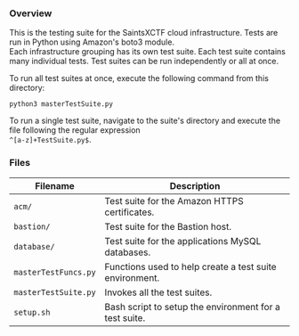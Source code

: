 ### Overview

This is the testing suite for the SaintsXCTF cloud infrastructure.  Tests are run in Python using Amazon's boto3 module.  
Each infrastructure grouping has its own test suite.  Each test suite contains many individual tests.  Test suites can 
be run independently or all at once.

To run all test suites at once, execute the following command from this directory:

```
python3 masterTestSuite.py
```

To run a single test suite, navigate to the suite's directory and execute the file following the regular expression  
`^[a-z]+TestSuite.py$`.

### Files

| Filename             | Description                                                                                  |
|----------------------|----------------------------------------------------------------------------------------------|
| `acm/`               | Test suite for the Amazon HTTPS certificates.                                                |
| `bastion/`           | Test suite for the Bastion host.                                                             |
| `database/`          | Test suite for the applications MySQL databases.                                             |
| `masterTestFuncs.py` | Functions used to help create a test suite environment.                                      |
| `masterTestSuite.py` | Invokes all the test suites.                                                                 |
| `setup.sh`           | Bash script to setup the environment for a test suite.                                       |
